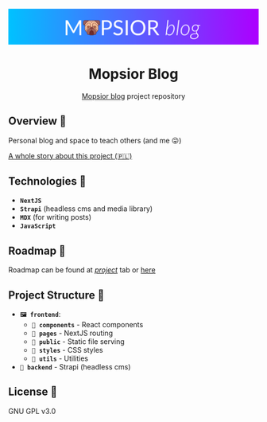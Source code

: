 ![banner](https://github.com/Mopsior/blog/blob/main/frontend/public/blog%20banner.png)

<div align="center">
    <h1>Mopsior Blog</h1>
    <p><a href="https://blog.mopsior.pl">Mopsior blog</a> project repository</p>
</div>

## Overview 👀

Personal blog and space to teach others (and me 😜)

[A whole story about this project (🇵🇱)](https://blog.mopsior.pl/articles) 

## Technologies 🔧

- **`NextJS`**
- **`Strapi`** (headless cms and media library)
- **`MDX`** (for writing posts)
- **`JavaScript`**

## Roadmap 🚗

Roadmap can be found at [*project*](https://github.com/Mopsior/blog/projects?type=beta) tab or [here](https://github.com/users/Mopsior/projects/2/views/1)

## Project Structure 📁
- **`🖼️ frontend`**:
    - **`📁 components`** - React components
    - **`📁 pages`** - NextJS routing
    - **`📁 public`** - Static file serving
    - **`📁 styles`** - CSS styles
    - **`📁 utils`** - Utilities
- **`📨 backend`** - Strapi (headless cms)

## License 📝

GNU GPL v3.0